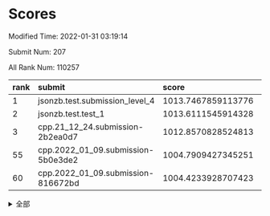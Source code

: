 # Scores

Modified Time: 2022-01-31 03:19:14

Submit Num: 207

All Rank Num: 110257

| rank |               submit               |       score        |       sigma        | pk_num |
| :--- | :--------------------------------- | :----------------- | :----------------- | :----- |
| 1    | jsonzb.test.submission_level_4     | 1013.7467859113776 | 0.8010757054888826 | 2133   |
| 2    | jsonzb.test.test_1                 | 1013.6111545914328 | 0.813279604748411  | 2129   |
| 3    | cpp.21_12_24.submission-2b2ea0d7   | 1012.8570828524813 | 0.7930520489815415 | 2129   |
| 55   | cpp.2022_01_09.submission-5b0e3de2 | 1004.7909427345251 | 0.7182694372625271 | 2129   |
| 60   | cpp.2022_01_09.submission-816672bd | 1004.4233928707423 | 0.7255050460995714 | 2131   |


<details>
<summary>全部</summary>

| rank |                 submit                 |       score        |       sigma        | pk_num |
| :--- | :------------------------------------- | :----------------- | :----------------- | :----- |
| 1    | jsonzb.test.submission_level_4         | 1013.7467859113776 | 0.8010757054888826 | 2133   |
| 2    | jsonzb.test.test_1                     | 1013.6111545914328 | 0.813279604748411  | 2129   |
| 3    | cpp.21_12_24.submission-2b2ea0d7       | 1012.8570828524813 | 0.7930520489815415 | 2129   |
| 4    | gobigger.level_3.submission_level_3_5  | 1011.9149459835934 | 0.8027053205091882 | 2128   |
| 5    | gobigger.level_3.submission_level_3_45 | 1011.5457003992856 | 0.7737579001629192 | 2136   |
| 6    | gobigger.level_3.submission_level_3_10 | 1011.392557325668  | 0.7685130650666839 | 2129   |
| 7    | gobigger.level_3.submission_level_3_28 | 1011.2189979611067 | 0.7979067346451709 | 2131   |
| 8    | gobigger.level_3.submission_level_3_24 | 1010.9245576778966 | 0.7640060164030179 | 2130   |
| 9    | gobigger.level_3.submission_level_3_22 | 1010.9175179785375 | 0.7587928572715907 | 2123   |
| 10   | gobigger.level_3.submission_level_3_39 | 1010.9107598019835 | 0.7655256348008309 | 2130   |
| 11   | gobigger.level_3.submission_level_3_20 | 1010.8115669044955 | 0.7741328641954994 | 2130   |
| 12   | gobigger.level_3.submission_level_3_17 | 1010.751033499052  | 0.7514218738874601 | 2134   |
| 13   | gobigger.level_3.submission_level_3_0  | 1010.6885193767432 | 0.7842796146658374 | 2134   |
| 14   | gobigger.level_3.submission_level_3_44 | 1010.5675020456823 | 0.7677781495245327 | 2133   |
| 15   | gobigger.level_3.submission_level_3_11 | 1010.551861184433  | 0.7462254529710846 | 2132   |
| 16   | gobigger.level_3.submission_level_3_32 | 1010.4943184400812 | 0.7771328614724528 | 2123   |
| 17   | gobigger.level_3.submission_level_3_38 | 1010.4673934341006 | 0.7686286981742376 | 2134   |
| 18   | gobigger.level_3.submission_level_3_8  | 1010.3255631791933 | 0.7830471848438243 | 2132   |
| 19   | gobigger.level_3.submission_level_3_3  | 1010.3098321932786 | 0.7481560407290961 | 2128   |
| 20   | gobigger.level_3.submission_level_3_27 | 1010.1949959033499 | 0.746326998520641  | 2130   |
| 21   | gobigger.level_3.submission_level_3_12 | 1010.1771277317125 | 0.7659123084709151 | 2133   |
| 22   | gobigger.level_3.submission_level_3_15 | 1010.1712783830195 | 0.7486333307020331 | 2132   |
| 23   | gobigger.level_3.submission_level_3_41 | 1010.1661343226627 | 0.764376850504906  | 2130   |
| 24   | gobigger.level_3.submission_level_3_23 | 1010.106083256824  | 0.7519541681310908 | 2132   |
| 25   | gobigger.level_3.submission_level_3_6  | 1010.0216629917198 | 0.7470929386206042 | 2132   |
| 26   | gobigger.level_3.submission_level_3_30 | 1009.9602121410328 | 0.7648336831167256 | 2126   |
| 27   | gobigger.level_3.submission_level_3_26 | 1009.9113428772592 | 0.7464032775414865 | 2134   |
| 28   | gobigger.level_3.submission_level_3_16 | 1009.8066347860145 | 0.7335681536236461 | 2131   |
| 29   | gobigger.level_3.submission_level_3_40 | 1009.8031895314105 | 0.7328309599583095 | 2132   |
| 30   | gobigger.level_3.submission_level_3_46 | 1009.7448102729281 | 0.7438458290786593 | 2129   |
| 31   | gobigger.level_3.submission_level_3_34 | 1009.6777521284628 | 0.7588878904094671 | 2131   |
| 32   | gobigger.level_3.submission_level_3_19 | 1009.6597777116526 | 0.729987524419983  | 2126   |
| 33   | gobigger.level_3.submission_level_3_48 | 1009.6203725470152 | 0.7576054544105044 | 2130   |
| 34   | gobigger.level_3.submission_level_3_35 | 1009.5700998107316 | 0.7664726215873603 | 2132   |
| 35   | gobigger.level_3.submission_level_3_14 | 1009.5684893571394 | 0.7644699165340478 | 2130   |
| 36   | gobigger.level_3.submission_level_3_33 | 1009.5183297418612 | 0.7423995105816161 | 2133   |
| 37   | gobigger.level_3.submission_level_3_36 | 1009.4011002215001 | 0.7781200665555744 | 2132   |
| 38   | gobigger.level_3.submission_level_3_13 | 1009.3832049559712 | 0.7414218519859282 | 2131   |
| 39   | gobigger.level_3.submission_level_3_7  | 1009.27671542857   | 0.7357046601842836 | 2130   |
| 40   | gobigger.level_3.submission_level_3_29 | 1009.2414757978738 | 0.7625544358248947 | 2123   |
| 41   | gobigger.level_3.submission_level_3_18 | 1009.2372937180459 | 0.7413727468050161 | 2131   |
| 42   | gobigger.level_3.submission_level_3_49 | 1009.1263942599317 | 0.757322648496502  | 2124   |
| 43   | gobigger.level_3.submission_level_3_43 | 1009.1034980295498 | 0.7450709113380639 | 2128   |
| 44   | gobigger.level_3.submission_level_3_9  | 1009.0687076167541 | 0.7571335748329497 | 2133   |
| 45   | gobigger.level_3.submission_level_3_25 | 1009.0620933402133 | 0.7413352538373487 | 2130   |
| 46   | gobigger.level_3.submission_level_3_2  | 1009.058921787865  | 0.7409550412797142 | 2126   |
| 47   | gobigger.level_3.submission_level_3_1  | 1008.6603621461636 | 0.7462063979330722 | 2132   |
| 48   | gobigger.level_3.submission_level_3_42 | 1008.4611271968461 | 0.7422408611376026 | 2128   |
| 49   | gobigger.level_3.submission_level_3_21 | 1008.3376225434457 | 0.7451611779024477 | 2128   |
| 50   | gobigger.level_3.submission_level_3_37 | 1008.2490937675369 | 0.7426020726177505 | 2136   |
| 51   | gobigger.level_3.submission_level_3_31 | 1008.0421778068275 | 0.7339683687571394 | 2130   |
| 52   | gobigger.level_3.submission_level_3_4  | 1007.7160144674256 | 0.749079351290409  | 2129   |
| 53   | gobigger.level_3.submission_level_3_47 | 1007.6346306687084 | 0.7605229282352816 | 2128   |
| 54   | gobigger.level_1.submission_level_1_34 | 1006.1918692128626 | 0.737874045186617  | 2129   |
| 55   | cpp.2022_01_09.submission-5b0e3de2     | 1004.7909427345251 | 0.7182694372625271 | 2129   |
| 56   | gobigger.level_1.submission_level_1_47 | 1004.7552093988662 | 0.7134837062617092 | 2133   |
| 57   | gobigger.level_1.submission_level_1_27 | 1004.6314880230435 | 0.7245770844665463 | 2133   |
| 58   | gobigger.level_1.submission_level_1_16 | 1004.4567653357662 | 0.722787073585478  | 2130   |
| 59   | gobigger.level_1.submission_level_1_42 | 1004.4365063657364 | 0.7154048470224891 | 2135   |
| 60   | cpp.2022_01_09.submission-816672bd     | 1004.4233928707423 | 0.7255050460995714 | 2131   |
| 61   | gobigger.level_1.submission_level_1_49 | 1004.1947814170198 | 0.7245332543911244 | 2134   |
| 62   | gobigger.level_1.submission_level_1_39 | 1004.1337220701871 | 0.7161895007862331 | 2127   |
| 63   | gobigger.level_1.submission_level_1_5  | 1004.0525222647099 | 0.706796435111203  | 2140   |
| 64   | gobigger.level_1.submission_level_1_44 | 1004.0023022089633 | 0.7138406944097594 | 2127   |
| 65   | gobigger.level_1.submission_level_1_41 | 1003.9375081278778 | 0.7185835630887174 | 2134   |
| 66   | gobigger.level_1.submission_level_1_26 | 1003.9337895857478 | 0.7243681732708872 | 2129   |
| 67   | gobigger.level_1.submission_level_1_6  | 1003.900635934061  | 0.7114054072372448 | 2131   |
| 68   | gobigger.level_1.submission_level_1_38 | 1003.8752553467557 | 0.7097908111271127 | 2131   |
| 69   | gobigger.level_1.submission_level_1_30 | 1003.8573970283904 | 0.7123483235004511 | 2128   |
| 70   | gobigger.level_1.submission_level_1_40 | 1003.6906359062697 | 0.7078921852181902 | 2135   |
| 71   | gobigger.level_1.submission_level_1_14 | 1003.6681814850566 | 0.7267018742420803 | 2133   |
| 72   | gobigger.level_1.submission_level_1_43 | 1003.6366635292745 | 0.7171891760198693 | 2130   |
| 73   | gobigger.level_1.submission_level_1_17 | 1003.6142270344942 | 0.7319510099192409 | 2132   |
| 74   | gobigger.level_1.submission_level_1_0  | 1003.5788201364749 | 0.7104173020886165 | 2132   |
| 75   | gobigger.level_1.submission_level_1_1  | 1003.4982779754803 | 0.7241559321540213 | 2127   |
| 76   | gobigger.level_1.submission_level_1_31 | 1003.4977195157717 | 0.7115611434640354 | 2129   |
| 77   | gobigger.level_1.submission_level_1_35 | 1003.4278176804962 | 0.7110237230767679 | 2129   |
| 78   | gobigger.level_1.submission_level_1_45 | 1003.400801210725  | 0.7000150944978455 | 2133   |
| 79   | gobigger.level_1.submission_level_1_8  | 1003.3448051414099 | 0.706428375464038  | 2134   |
| 80   | gobigger.level_1.submission_level_1_2  | 1003.2919164732276 | 0.7237760136418006 | 2131   |
| 81   | gobigger.level_1.submission_level_1_46 | 1003.2852652938213 | 0.7228995623734177 | 2131   |
| 82   | gobigger.level_1.submission_level_1_48 | 1003.2615913107791 | 0.6975650041771634 | 2137   |
| 83   | gobigger.level_1.submission_level_1_4  | 1003.1453483435106 | 0.7176222745318979 | 2130   |
| 84   | gobigger.level_1.submission_level_1_19 | 1003.103192510096  | 0.7147354973603399 | 2129   |
| 85   | gobigger.level_1.submission_level_1_7  | 1003.092467180372  | 0.7312731862701045 | 2132   |
| 86   | gobigger.level_1.submission_level_1_18 | 1003.0856202976448 | 0.7181596366678401 | 2137   |
| 87   | gobigger.level_1.submission_level_1_24 | 1003.0689909687345 | 0.7102837528687244 | 2131   |
| 88   | gobigger.level_1.submission_level_1_21 | 1003.0573168157921 | 0.7130035429142861 | 2131   |
| 89   | gobigger.level_1.submission_level_1_11 | 1003.0274902923802 | 0.7118165596014759 | 2129   |
| 90   | gobigger.level_1.submission_level_1_32 | 1002.9166259738637 | 0.7104292704876852 | 2133   |
| 91   | gobigger.level_1.submission_level_1_23 | 1002.8551892578986 | 0.7207009977682078 | 2136   |
| 92   | gobigger.level_1.submission_level_1_25 | 1002.8332016708811 | 0.7143389461128314 | 2125   |
| 93   | gobigger.level_1.submission_level_1_13 | 1002.7500995124141 | 0.7084346518491927 | 2137   |
| 94   | gobigger.level_1.submission_level_1_36 | 1002.742424340013  | 0.7157904765243362 | 2133   |
| 95   | gobigger.level_1.submission_level_1_33 | 1002.7140552235004 | 0.7128189230207868 | 2129   |
| 96   | gobigger.level_1.submission_level_1_15 | 1002.7014173500818 | 0.7150283296944177 | 2127   |
| 97   | gobigger.level_1.submission_level_1_28 | 1002.6604938388041 | 0.7063690614147867 | 2127   |
| 98   | gobigger.level_1.submission_level_1_12 | 1002.6395835484034 | 0.7127034089788196 | 2136   |
| 99   | gobigger.level_1.submission_level_1_3  | 1002.6242372587603 | 0.7137366051604558 | 2127   |
| 100  | gobigger.level_1.submission_level_1_9  | 1002.3918921327321 | 0.7057983122334143 | 2123   |
| 101  | gobigger.level_1.submission_level_1_37 | 1002.3201206138737 | 0.7086796301943917 | 2130   |
| 102  | gobigger.level_1.submission_level_1_22 | 1002.3098520560004 | 0.7232624775477555 | 2129   |
| 103  | gobigger.level_1.submission_level_1_20 | 1002.1774107810951 | 0.7069299180989196 | 2133   |
| 104  | gobigger.level_1.submission_level_1_10 | 1001.9591380048653 | 0.7140922459681023 | 2133   |
| 105  | gobigger.level_1.submission_level_1_29 | 1001.6863047558269 | 0.715232726181982  | 2131   |
| 106  | gobigger.random.submission_random_19   | 997.3614871509964  | 0.7085974353967488 | 2129   |
| 107  | gobigger.random.submission_random_8    | 997.3546162190186  | 0.7110073382379655 | 2133   |
| 108  | gobigger.random.submission_random_48   | 997.3171408982527  | 0.7081544205764273 | 2123   |
| 109  | gobigger.random.submission_random_11   | 997.166856878407   | 0.7076688799269398 | 2125   |
| 110  | gobigger.random.submission_random_20   | 997.0909924822174  | 0.7100037189592874 | 2133   |
| 111  | gobigger.random.submission_random_12   | 997.0663284235275  | 0.7074764271645729 | 2131   |
| 112  | gobigger.random.submission_random_28   | 996.9702125827403  | 0.7090162599511518 | 2127   |
| 113  | gobigger.random.submission_random_37   | 996.7929741910195  | 0.7087079541312422 | 2129   |
| 114  | gobigger.random.submission_random_38   | 996.5455811616582  | 0.7137077623164261 | 2130   |
| 115  | gobigger.random.submission_random_24   | 996.5401969434012  | 0.7197616751460924 | 2133   |
| 116  | gobigger.random.submission_random_45   | 996.4998076591727  | 0.7203658844039937 | 2130   |
| 117  | gobigger.random.submission_random_41   | 996.3500091947984  | 0.7056790395897456 | 2134   |
| 118  | gobigger.random.submission_random_27   | 996.2921017633506  | 0.7164346684070079 | 2131   |
| 119  | gobigger.random.submission_random_23   | 996.2773330777104  | 0.6967076398563092 | 2127   |
| 120  | gobigger.random.submission_random_22   | 996.1366222570113  | 0.7085043196166301 | 2131   |
| 121  | gobigger.random.submission_random_44   | 996.1035062547737  | 0.7228484279109845 | 2131   |
| 122  | gobigger.random.submission_random_17   | 996.0575569513937  | 0.7172410501754019 | 2126   |
| 123  | gobigger.random.submission_random_2    | 996.0306705615643  | 0.7103459698889409 | 2134   |
| 124  | gobigger.random.submission_random_36   | 996.0054636231671  | 0.7180407085779386 | 2124   |
| 125  | gobigger.random.submission_random_40   | 995.9810582374771  | 0.7148041746924254 | 2124   |
| 126  | gobigger.random.submission_random_42   | 995.916686374604   | 0.7249300596157392 | 2130   |
| 127  | gobigger.random.submission_random_4    | 995.8991626481529  | 0.712557700251969  | 2131   |
| 128  | gobigger.random.submission_random_43   | 995.8792835170069  | 0.7184681830770998 | 2132   |
| 129  | gobigger.random.submission_random_35   | 995.8762175203476  | 0.7238631894451696 | 2128   |
| 130  | gobigger.random.submission_random_31   | 995.802584702766   | 0.7036930869322016 | 2135   |
| 131  | gobigger.random.submission_random_3    | 995.7933796227247  | 0.7159100061359364 | 2136   |
| 132  | gobigger.random.submission_random_46   | 995.7644405334187  | 0.7139000000503085 | 2129   |
| 133  | gobigger.random.submission_random_18   | 995.7167093795683  | 0.7060893494691731 | 2131   |
| 134  | gobigger.random.submission_random_47   | 995.7051210309478  | 0.7068415884510384 | 2131   |
| 135  | gobigger.random.submission_random_49   | 995.536118220383   | 0.7093689275059974 | 2130   |
| 136  | gobigger.random.submission_random_7    | 995.5276465396364  | 0.7136941567344802 | 2135   |
| 137  | gobigger.random.submission_random_21   | 995.5081375269705  | 0.7018406979598873 | 2132   |
| 138  | gobigger.random.submission_random_33   | 995.4683328170413  | 0.705313916480704  | 2138   |
| 139  | gobigger.random.submission_random_25   | 995.4477837604204  | 0.7118336096662422 | 2130   |
| 140  | gobigger.random.submission_random_29   | 995.4458889302775  | 0.7105765987304253 | 2132   |
| 141  | gobigger.random.submission_random_5    | 995.4205615113859  | 0.702199240492108  | 2130   |
| 142  | gobigger.random.submission_random_32   | 995.3880873464548  | 0.7033494260506647 | 2134   |
| 143  | gobigger.random.submission_random_14   | 995.3697599205299  | 0.7096567366527478 | 2130   |
| 144  | gobigger.random.submission_random_6    | 995.2560771625647  | 0.7235405109562566 | 2129   |
| 145  | gobigger.random.submission_random_16   | 995.2407545590585  | 0.7159433288904967 | 2127   |
| 146  | gobigger.random.submission_random_9    | 995.1959091581116  | 0.7050543416407541 | 2129   |
| 147  | gobigger.random.submission_random_10   | 995.1700755993304  | 0.70445772930235   | 2133   |
| 148  | gobigger.random.submission_random_34   | 995.166581753076   | 0.7204313922152155 | 2129   |
| 149  | gobigger.random.submission_random_26   | 995.1578910719461  | 0.7035796930929655 | 2132   |
| 150  | gobigger.random.submission_random_15   | 994.8927810109741  | 0.7215249914481862 | 2130   |
| 151  | gobigger.random.submission_random_0    | 994.7622834118395  | 0.7220147279162691 | 2131   |
| 152  | gobigger.random.submission_random_1    | 994.6605785509815  | 0.7131092922354345 | 2128   |
| 153  | gobigger.random.submission_random_30   | 994.4139126059889  | 0.7103606149271576 | 2129   |
| 154  | gobigger.random.submission_random_39   | 994.320954706731   | 0.7168403116601707 | 2133   |
| 155  | gobigger.random.submission_random_13   | 994.1737551576786  | 0.7235154009807563 | 2132   |
| 156  | gobigger.level_2.submission_level_2_44 | 993.8733673252945  | 0.7114127898137121 | 2132   |
| 157  | gobigger.level_2.submission_level_2_2  | 993.8556487772054  | 0.744953839559862  | 2131   |
| 158  | gobigger.level_2.submission_level_2_16 | 993.5529239481544  | 0.7161352220290661 | 2128   |
| 159  | gobigger.level_2.submission_level_2_35 | 993.3692803807451  | 0.7338405925254321 | 2133   |
| 160  | gobigger.level_2.submission_level_2_45 | 993.2195532830885  | 0.7349483085407102 | 2129   |
| 161  | gobigger.level_2.submission_level_2_15 | 993.1356494757132  | 0.7412514424489339 | 2129   |
| 162  | gobigger.level_2.submission_level_2_37 | 993.0632707708037  | 0.732167372816675  | 2130   |
| 163  | gobigger.level_2.submission_level_2_5  | 992.9604258276104  | 0.7325671765843075 | 2134   |
| 164  | gobigger.level_2.submission_level_2_21 | 992.8724091725932  | 0.7348084601682595 | 2127   |
| 165  | gobigger.level_2.submission_level_2_42 | 992.82298534498    | 0.7280486879079175 | 2132   |
| 166  | gobigger.level_2.submission_level_2_49 | 992.8123488781118  | 0.7363096047716406 | 2128   |
| 167  | gobigger.level_2.submission_level_2_25 | 992.7308721641489  | 0.7348583308367419 | 2131   |
| 168  | gobigger.level_2.submission_level_2_10 | 992.7274319231135  | 0.7247706320681577 | 2131   |
| 169  | gobigger.level_2.submission_level_2_38 | 992.7193361146634  | 0.731279288177813  | 2131   |
| 170  | gobigger.level_2.submission_level_2_11 | 992.7188037056463  | 0.7352410762851421 | 2132   |
| 171  | gobigger.level_2.submission_level_2_3  | 992.682135064885   | 0.7463962305511529 | 2130   |
| 172  | gobigger.level_2.submission_level_2_13 | 992.5530292293904  | 0.7563655286840654 | 2132   |
| 173  | gobigger.level_2.submission_level_2_30 | 992.4867092473202  | 0.7348875969151916 | 2129   |
| 174  | gobigger.level_2.submission_level_2_28 | 992.4691192366165  | 0.7459860351154137 | 2136   |
| 175  | gobigger.level_2.submission_level_2_31 | 992.4051656380462  | 0.7515419469587522 | 2127   |
| 176  | gobigger.level_2.submission_level_2_9  | 992.3558807345249  | 0.7369311401269498 | 2129   |
| 177  | gobigger.level_2.submission_level_2_33 | 992.3146089336653  | 0.7305807349113554 | 2126   |
| 178  | gobigger.level_2.submission_level_2_34 | 992.2969104601505  | 0.7300336751583034 | 2130   |
| 179  | gobigger.level_2.submission_level_2_24 | 992.1992096275741  | 0.7256244662191412 | 2131   |
| 180  | gobigger.level_2.submission_level_2_22 | 992.0672646223543  | 0.7525348879550205 | 2124   |
| 181  | gobigger.level_2.submission_level_2_6  | 992.0339612571946  | 0.7385960312148973 | 2135   |
| 182  | gobigger.level_2.submission_level_2_12 | 992.023580869976   | 0.7259466412620894 | 2133   |
| 183  | gobigger.level_2.submission_level_2_17 | 991.8352308953678  | 0.7383986126457022 | 2128   |
| 184  | gobigger.level_2.submission_level_2_19 | 991.7563525864437  | 0.7495763946111407 | 2131   |
| 185  | gobigger.level_2.submission_level_2_46 | 991.7356651124547  | 0.7492784348320541 | 2131   |
| 186  | gobigger.level_2.submission_level_2_26 | 991.6281606535401  | 0.743237618539702  | 2131   |
| 187  | gobigger.level_2.submission_level_2_48 | 991.5977558797209  | 0.7533969765591889 | 2128   |
| 188  | gobigger.level_2.submission_level_2_40 | 991.5486764392241  | 0.7665585272608182 | 2127   |
| 189  | gobigger.level_2.submission_level_2_32 | 991.5026340581271  | 0.7663606380531794 | 2129   |
| 190  | gobigger.level_2.submission_level_2_39 | 991.4826947036734  | 0.7633564881515023 | 2133   |
| 191  | gobigger.level_2.submission_level_2_47 | 991.4252982343897  | 0.7555858159284876 | 2131   |
| 192  | gobigger.level_2.submission_level_2_18 | 991.3906721633081  | 0.7655422282380565 | 2131   |
| 193  | gobigger.level_2.submission_level_2_1  | 991.2394307664586  | 0.7524576449669979 | 2134   |
| 194  | gobigger.level_2.submission_level_2_43 | 991.1745581545301  | 0.7629082362522299 | 2131   |
| 195  | gobigger.level_2.submission_level_2_7  | 991.1630445872574  | 0.7561725797223898 | 2133   |
| 196  | gobigger.level_2.submission_level_2_0  | 991.1232718917614  | 0.748153020148886  | 2131   |
| 197  | gobigger.level_2.submission_level_2_29 | 991.1115036643971  | 0.7513894603862828 | 2130   |
| 198  | gobigger.level_2.submission_level_2_23 | 990.8667661023063  | 0.763825555676927  | 2130   |
| 199  | gobigger.level_2.submission_level_2_36 | 990.8202694288034  | 0.7637635104593438 | 2133   |
| 200  | gobigger.level_2.submission_level_2_41 | 990.7499653748293  | 0.7649887706444604 | 2137   |
| 201  | gobigger.level_2.submission_level_2_4  | 990.7171996443367  | 0.7581613760734873 | 2124   |
| 202  | gobigger.level_2.submission_level_2_27 | 990.6896200040305  | 0.7777199795336046 | 2131   |
| 203  | gobigger.level_2.submission_level_2_20 | 990.598207175839   | 0.758273622984259  | 2138   |
| 204  | gobigger.level_2.submission_level_2_8  | 990.5441923978477  | 0.7713448075217442 | 2129   |
| 205  | gobigger.level_2.submission_level_2_14 | 990.2456753072398  | 0.7589381267971803 | 2131   |
| 206  | gobigger.none.submission_none_1        | 979.3848446525529  | 1.2150029944030774 | 2123   |
| 207  | gobigger.none.submission_none_0        | 977.9550270865287  | 1.2567166461741672 | 2133   |

</details>